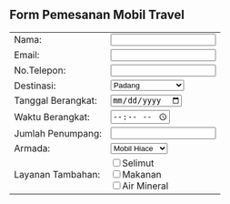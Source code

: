 <html lang="en">
<head>
    <meta charset="UTF-8">
    <meta name="viewport" content="width=device-width, initial-scale=1.0">
    <title>FORM PEMESANAN</title>
</head>
<body>
    <h2>Form Pemesanan Mobil Travel</h2>
    <form>
    <table>
    <tr>
        <td><label>Nama:</label></td>
        <td><input type="text" name="nama"></td>
    </tr>
    <tr>  
        <td><label>Email:</label></td>
        <td><input type="email" name="email"></td>
    </tr>
    </tr>
        <td><label>No.Telepon:</label></td>
        <td><input type="number" name="no.telpon"></td>
    </tr>
    <tr>
        <td><label>Destinasi:</label></td>
        <td>
            <select>
                <option>Padang</option>
                <option>Aek Loba</option>
                <option>Pematang Siantar</option>
                <option>Prapat</option>
                <option>Pekan Baru</option>
                <option>Banda Aceh</option>
            </select>
        </td>
    </tr>
    <tr>
        <td><label>Tanggal Berangkat:</label></td>
        <td><input type="date" name="tanggal_berangkat"></td>
    </tr>
    <tr>
        <td><label>Waktu Berangkat:</label></td>
        <td><input type="time" name="waktu_berangkat"></td>
    </tr>
    <tr>
        <td><label>Jumlah Penumpang:</label></td>
        <td><input type="number" name="jumlah_penumpang"></td>
    </tr>
    <tr>
        <td><label>Armada:</label></td>
        <td>
           <select>
            <option>Mobil Hiace</option>
            <option>Bus Laksana</option>
            <option>ELF</option>
           </select>
        </td>
    </tr>
    <tr>
        <td><label>Layanan Tambahan:</label></td>
        <td><input type="checkbox">Selimut<br>
            <input type="checkbox">Makanan<br>
            <input type="checkbox">Air Mineral<br>
        </td>
    </tr>
    </table>
    </form>
</body>
</html>
